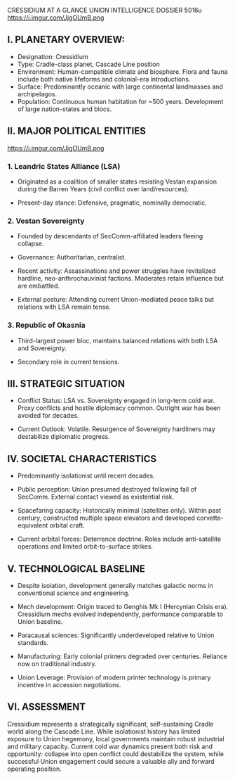 CRESSIDIUM AT A GLANCE
UNION INTELLIGENCE DOSSIER
5016u
https://i.imgur.com/JjgOUmB.png

## I. PLANETARY OVERVIEW:

- Designation: Cressidium
- Type: Cradle-class planet, Cascade Line position
- Environment: Human-compatible climate and biosphere. Flora and fauna include both native lifeforms and colonial-era introductions.
- Surface: Predominantly oceanic with large continental landmasses and archipelagos.
- Population: Continuous human habitation for ~500 years. Development of large nation-states and blocs.

## II. MAJOR POLITICAL ENTITIES

https://i.imgur.com/JjgOUmB.png

### 1. Leandric States Alliance (LSA)

- Originated as a coalition of smaller states resisting Vestan expansion during the Barren Years (civil conflict over land/resources).

- Present-day stance: Defensive, pragmatic, nominally democratic.

### 2. Vestan Sovereignty

- Founded by descendants of SecComm-affiliated leaders fleeing collapse.

- Governance: Authoritarian, centralist.

- Recent activity: Assassinations and power struggles have revitalized hardline, neo-anthrochauvinist factions. Moderates retain influence but are embattled.

- External posture: Attending current Union-mediated peace talks but relations with LSA remain tense.

### 3. Republic of Okasnia

- Third-largest power bloc, maintains balanced relations with both LSA and Sovereignty.

- Secondary role in current tensions.

## III. STRATEGIC SITUATION

- Conflict Status: LSA vs. Sovereignty engaged in long-term cold war. Proxy conflicts and hostile diplomacy common. Outright war has been avoided for decades.

- Current Outlook: Volatile. Resurgence of Sovereignty hardliners may destabilize diplomatic progress.

## IV. SOCIETAL CHARACTERISTICS

- Predominantly isolationist until recent decades.

- Public perception: Union presumed destroyed following fall of SecComm. External contact viewed as existential risk.

- Spacefaring capacity: Historically minimal (satellites only). Within past century, constructed multiple space elevators and developed corvette-equivalent orbital craft.

- Current orbital forces: Deterrence doctrine. Roles include anti-satellite operations and limited orbit-to-surface strikes.

## V. TECHNOLOGICAL BASELINE

- Despite isolation, development generally matches galactic norms in conventional science and engineering.

- Mech development: Origin traced to Genghis Mk I (Hercynian Crisis era). Cressidium mechs evolved independently, performance comparable to Union baseline.

- Paracausal sciences: Significantly underdeveloped relative to Union standards.

- Manufacturing: Early colonial printers degraded over centuries. Reliance now on traditional industry.

- Union Leverage: Provision of modern printer technology is primary incentive in accession negotiations.

## VI. ASSESSMENT

Cressidium represents a strategically significant, self-sustaining Cradle world along the Cascade Line. While isolationist history has limited exposure to Union hegemony, local governments maintain robust industrial and military capacity. Current cold war dynamics present both risk and opportunity: collapse into open conflict could destabilize the system, while successful Union engagement could secure a valuable ally and forward operating position.
